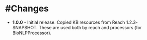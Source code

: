 #Changes
=======
+ **1.0.0** - Initial release. Copied KB resources from Reach 1.2.3-SNAPSHOT. These are used both by reach and processors (for BioNLPProcessor).
